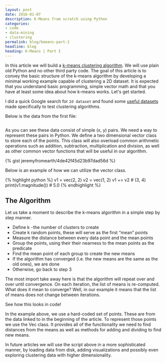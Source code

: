 ```yaml
---
layout: post
date: 2016-01-07
description: K-Means from scratch using Python
categories:
- code
- data-mining
- clustering
permalink: blog/kmeans-part-1
headline: blog
heading: K-Means | Part I
---
```

In this article we will build a [k-means clustering algorithm](https://en.wikipedia.org/wiki/K-means_clustering). We will use plain old Python and no other third party code. The goal of this article is to convey the basic structure of the k-means algorithm by developing a minimal working example capable of clustering a 2D dataset. It is expected that you understand basic programming, simple vector math and that you have at least some idea about how k-means works. Let's get started.

I did a quick Google search for `2d dataset` and found some [useful datasets](https://people.sc.fsu.edu/~jburkardt/datasets/spaeth/spaeth.html) made specifically to test clustering algorithms.

Below is the data from the first file:

```(41, 45),(39, 44),(42, 43),(44, 43),(10, 42),(38, 42),(8, 41),(41, 41),(13, 40),(45, 40),(7, 39),(38, 39),(42, 39),(9, 38),(12, 38),(19, 38),(25, 38),(6, 37),(13, 35),(9, 34),(12, 34),(32, 27),(26, 25),(39, 24),(34, 23),(37, 23),(22, 22),(38, 21),(35, 20),(31, 18),(26, 16),(38, 13),(29, 11),(34, 11),(37, 10),(40, 9),(42, 9)
```

As you can see these data consist of simple (x, y) pairs. We need a way to represent these pairs in Python. We define a two dimensional vector class to store each of the points. This class will also overload common arithmetic operations such as addition, subtraction, multiplication and division, as well as other common vector functions that will be useful in our algorithm.

{% gist jeremyfromearth/4de42f45d23b97dad56d %}

Below is an example of how we can utilize the vector class.

{% highlight python %}
v1 = vec(2, 2)
v2 = vec(1, 2)
v1 += v2 # (3, 4)
print(v1.magnitude()) # 5.0
{% endhighlight %}


## The Algorithm
Let us take a moment to describe the k-means algorithm in a simple step by step manner.

* Define k - the number of clusters to create
* Create k random points, these will serve as the first “mean” points
* Measure the distance between every data point and the mean points
* Group the points, using their their nearness to the mean points as the predicate
* Find the mean point of each group to create the new means
* If the algorithm has converged (i.e. the new means are the same as the old ones), we are done
* Otherwise, go back to step 3

The most import take away here is that the algorithm will repeat over and over until convergence. On each iteration, the list of means is re-computed. What does it mean to converge? Well, in our example it means that the list of means does not change between iterations.

See how this looks in code!
<script src="https://gist.github.com/jeremynealbrown/b7281486a744ad4a257d.js"></script>

In the example above, we use a hard-coded set of points. These are from the data linked to in the beginning of the article. To represent those points we use the Vec class. It provides all of the functionality we need to find distances from the means as well as methods for adding and dividing to find new means.

In future articles we will use the script above in a more sophisticated manner, by loading data from disk, adding visualizations and possibly even exploring clustering data with higher dimensionality.
